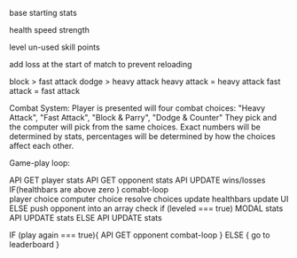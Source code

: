 base starting stats

health
speed
strength

level
un-used skill points

add loss at the start of match to prevent reloading

block > fast attack
dodge > heavy attack
heavy attack = heavy attack
fast attack = fast attack

Combat System:
Player is presented will four combat choices: "Heavy Attack", "Fast Attack", "Block & Parry", "Dodge & Counter"
They pick and the computer will pick from the same choices.
Exact numbers will be determined by stats, percentages will be determined by how the choices affect each other.

Game-play loop:

API GET player stats
API GET opponent stats
API UPDATE wins/losses
IF(healthbars are above zero ) comabt-loop   
    player choice
    computer choice
    resolve choices
    update healthbars
    update UI
ELSE
    push opponent into an array
    check if (leveled === true)
        MODAL stats
        API UPDATE stats 
    ELSE
        API UPDATE stats

IF (play again === true){
    API GET opponent
    combat-loop
} ELSE {
    go to leaderboard
}




